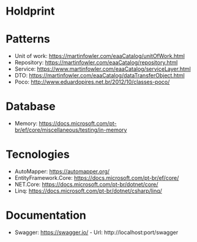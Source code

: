 # Holdprint

# Patterns

  - Unit of work: https://martinfowler.com/eaaCatalog/unitOfWork.html
  - Repository: https://martinfowler.com/eaaCatalog/repository.html
  - Service: https://www.martinfowler.com/eaaCatalog/serviceLayer.html
  - DTO: https://martinfowler.com/eaaCatalog/dataTransferObject.html
  - Poco: http://www.eduardopires.net.br/2012/10/classes-poco/
  
# Database
  
  - Memory: https://docs.microsoft.com/pt-br/ef/core/miscellaneous/testing/in-memory
  
# Tecnologies

  - AutoMapper: https://automapper.org/
  - EntityFramework.Core: https://docs.microsoft.com/pt-br/ef/core/
  - NET.Core: https://docs.microsoft.com/pt-br/dotnet/core/
  - Linq: https://docs.microsoft.com/pt-br/dotnet/csharp/linq/
  
# Documentation

  - Swagger: https://swagger.io/ - Url: http://localhost:port/swagger
  
  
